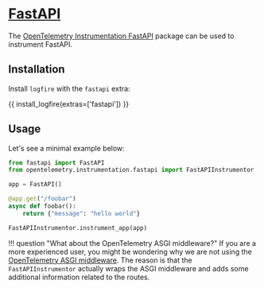 # [FastAPI][fastapi]

The [OpenTelemetry Instrumentation FastAPI][opentelemetry-fastapi] package can be used to instrument FastAPI.

## Installation

Install `logfire` with the `fastapi` extra:

{{ install_logfire(extras=['fastapi']) }}

## Usage

Let's see a minimal example below:

```py
from fastapi import FastAPI
from opentelemetry.instrumentation.fastapi import FastAPIInstrumentor

app = FastAPI()

@app.get("/foobar")
async def foobar():
    return {"message": "hello world"}

FastAPIInstrumentor.instrument_app(app)
```

!!! question "What about the OpenTelemetry ASGI middleware?"
    If you are a more experienced user, you might be wondering why we are not using
    the [OpenTelemetry ASGI middleware][opentelemetry-asgi]. The reason is that the
    `FastAPIInstrumentor` actually wraps the ASGI middleware and adds some additional
    information related to the routes.

[fastapi]: https://fastapi.tiangolo.com/
[opentelemetry-asgi]: https://opentelemetry-python-contrib.readthedocs.io/en/latest/instrumentation/asgi/asgi.html
[opentelemetry-fastapi]: https://opentelemetry-python-contrib.readthedocs.io/en/latest/instrumentation/fastapi/fastapi.html
